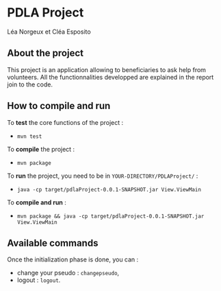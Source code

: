 # PDLA Project
Léa Norgeux et Cléa Esposito

## About the project
This project is an application allowing to beneficiaries to ask help from volunteers. All the functionnalities developped are explained in the report join to the code.

## How to compile and run

To **test** the core functions of the project :
- `mvn test`

To **compile** the project :
- `mvn package`

To **run** the project, you need to be in `YOUR-DIRECTORY/PDLAProject/` :
- `java -cp target/pdlaProject-0.0.1-SNAPSHOT.jar View.ViewMain`

To **compile and run** :
- `mvn package && java -cp target/pdlaProject-0.0.1-SNAPSHOT.jar View.ViewMain`

## Available commands
Once the initialization phase is done, you can :
- change your pseudo : `changepseudo`,
- logout : `logout`.
